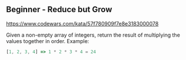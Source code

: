 ## Beginner - Reduce but Grow

https://www.codewars.com/kata/57f780909f7e8e3183000078

Given a non-empty array of integers, return the result of multiplying the values together in order. Example:

```js
[1, 2, 3, 4] => 1 * 2 * 3 * 4 = 24

```
